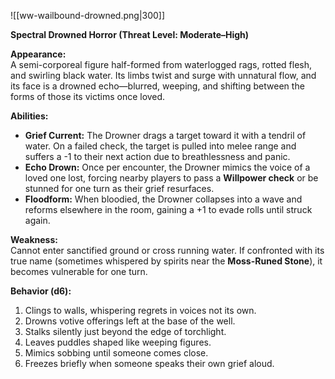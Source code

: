 ![[ww-wailbound-drowned.png|300]]

**Spectral Drowned Horror (Threat Level: Moderate–High)**

**Appearance:**  
A semi-corporeal figure half-formed from waterlogged rags, rotted flesh, and swirling black water. Its limbs twist and surge with unnatural flow, and its face is a drowned echo—blurred, weeping, and shifting between the forms of those its victims once loved.

**Abilities:**

- **Grief Current:** The Drowner drags a target toward it with a tendril of water. On a failed check, the target is pulled into melee range and suffers a -1 to their next action due to breathlessness and panic.    
- **Echo Drown:** Once per encounter, the Drowner mimics the voice of a loved one lost, forcing nearby players to pass a **Willpower check** or be stunned for one turn as their grief resurfaces.    
- **Floodform:** When bloodied, the Drowner collapses into a wave and reforms elsewhere in the room, gaining a +1 to evade rolls until struck again.    

**Weakness:**  
Cannot enter sanctified ground or cross running water. If confronted with its true name (sometimes whispered by spirits near the **Moss-Runed Stone**), it becomes vulnerable for one turn.

**Behavior (d6):**
1. Clings to walls, whispering regrets in voices not its own.    
2. Drowns votive offerings left at the base of the well.    
3. Stalks silently just beyond the edge of torchlight.    
4. Leaves puddles shaped like weeping figures.    
5. Mimics sobbing until someone comes close.    
6. Freezes briefly when someone speaks their own grief aloud.    
